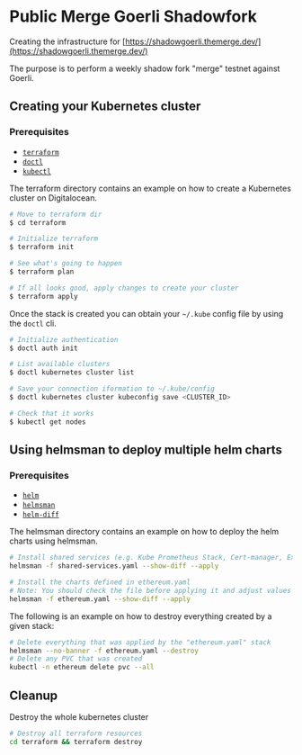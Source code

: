 # Public Merge Goerli Shadowfork

Creating the infrastructure for [https://shadowgoerli.themerge.dev/](https://shadowgoerli.themerge.dev/)

The purpose is to perform a weekly shadow fork "merge" testnet against Goerli.

## Creating your Kubernetes cluster

### Prerequisites

- [`terraform`](https://www.terraform.io/)
- [`doctl`](https://github.com/digitalocean/doctl)
- [`kubectl`](https://kubernetes.io/docs/tasks/tools/#kubectl)

The terraform directory contains an example on how to create a Kubernetes cluster on Digitalocean.

```sh
# Move to terraform dir
$ cd terraform

# Initialize terraform
$ terraform init

# See what's going to happen
$ terraform plan

# If all looks good, apply changes to create your cluster
$ terraform apply
```

Once the stack is created you can obtain your `~/.kube` config file by using the `doctl` cli.

```sh
# Initialize authentication
$ doctl auth init

# List available clusters
$ doctl kubernetes cluster list

# Save your connection iformation to ~/.kube/config
$ doctl kubernetes cluster kubeconfig save <CLUSTER_ID>

# Check that it works
$ kubectl get nodes
```

## Using helmsman to deploy multiple helm charts

### Prerequisites

- [`helm`](https://helm.sh/)
- [`helmsman`](https://github.com/Praqma/helmsman)
- [`helm-diff`](https://github.com/databus23/helm-diff)

The helmsman directory contains an example on how to deploy the helm charts using helmsman.

```sh
# Install shared services (e.g. Kube Prometheus Stack, Cert-manager, External-DNS, Ingress Nginx)
helmsman -f shared-services.yaml --show-diff --apply

# Install the charts defined in ethereum.yaml
# Note: You should check the file before applying it and adjust values to your requirements
helmsman -f ethereum.yaml --show-diff --apply
```

The following is an example on how to destroy everything created by a given stack:

```sh
# Delete everything that was applied by the "ethereum.yaml" stack
helmsman --no-banner -f ethereum.yaml --destroy
# Delete any PVC that was created
kubectl -n ethereum delete pvc --all
```

## Cleanup

Destroy the whole kubernetes cluster

```sh
# Destroy all terraform resources
cd terraform && terraform destroy
```
